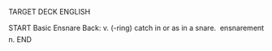 TARGET DECK
ENGLISH

START
Basic
Ensnare
Back: v. (-ring) catch in or as in a snare.  ensnarement n.
END
